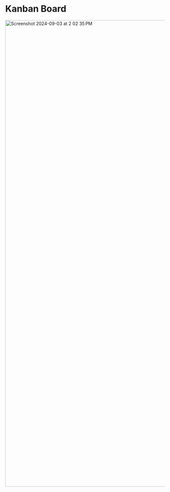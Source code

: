 # Kanban Board

<img width="1470" alt="Screenshot 2024-09-03 at 2 02 35 PM" src="https://github.com/user-attachments/assets/9a901955-73d6-4af1-b397-79e142bae409">
